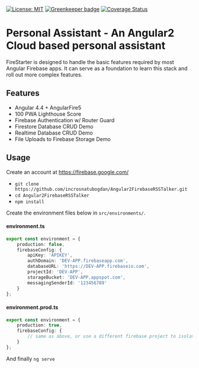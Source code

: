 [![License: MIT](https://img.shields.io/badge/License-MIT-green.svg)](https://opensource.org/licenses/MIT)
[![Greenkeeper badge](https://badges.greenkeeper.io/incrosnatubogdan/Angular2FirebaseRSSTalker.svg)](https://greenkeeper.io/)
[![Coverage Status](https://coveralls.io/repos/incrosnatubogdan/Angular2FirebaseRSSTalker/badge.svg?branch=master)](https://coveralls.io/r/<incrosnatubogdan/Angular2FirebaseRSSTalker?branch=master)

# Personal Assistant - An Angular2 Cloud based personal assistant

FireStarter is designed to handle the basic features required by most Angular Firebase apps. It can serve as a foundation to learn this stack and roll out more complex features.

## Features

- Angular 4.4 + AngularFire5
- 100 PWA Lighthouse Score
- Firebase Authentication w/ Router Guard
- Firestore Database CRUD Demo
- Realtime Database CRUD Demo
- File Uploads to Firebase Storage Demo


## Usage

Create an account at https://firebase.google.com/

- `git clone https://github.com/incrosnatubogdan/Angular2FirebaseRSSTalker.git`
- `cd Angular2FirebaseRSSTalker`
- `npm install`

Create the environment files below in `src/environments/`.

#### environment.ts
```typescript
export const environment = {
    production: false,
    firebaseConfig: {
        apiKey: 'APIKEY',
        authDomain: 'DEV-APP.firebaseapp.com',
        databaseURL: 'https://DEV-APP.firebaseio.com',
        projectId: 'DEV-APP',
        storageBucket: 'DEV-APP.appspot.com',
        messagingSenderId: '123456789'
    }
};
```
#### environment.prod.ts
```typescript
export const environment = {
    production: true,
    firebaseConfig: {
        // same as above, or use a different firebase project to isolate environments
    }
};
```

And finally `ng serve`

